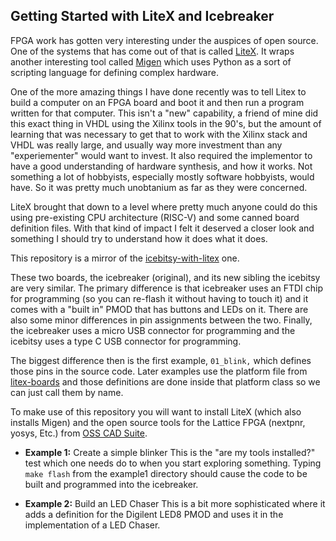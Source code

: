 Getting Started with LiteX and Icebreaker
-----------------------------------------

FPGA work has gotten very interesting under the auspices of open source.
One of the systems that has come out of that is called
[LiteX](https://github.com/enjoy-digital/litex). It wraps another interesting
tool called [Migen](https://github.com/m-labs/migen) which uses Python as
a sort of scripting language for defining complex hardware.

One of the more amazing things I have done recently was to tell Litex to
build a computer on an FPGA board and boot it and then run a program 
written for that computer. This isn't a "new" capability, a friend of mine
did this exact thing in VHDL using the Xilinx tools in the 90's, but the
amount of learning that was necessary to get that to work with the Xilinx
stack and VHDL was really large, and usually way more investment than any
"experiementer" would want to invest. It also required the implementor to
have a good understanding of hardware synthesis, and how it works. Not
something a lot of hobbyists, especially mostly software hobbyists, would
have. So it was pretty much unobtanium as far as they were concerned.

LiteX brought that down to a level where pretty much anyone could do this
using pre-existing CPU architecture (RISC-V) and some canned board
definition files. With that kind of impact I felt it deserved a closer
look and something I should try to understand how it does what it does.

This repository is a mirror of the 
[icebitsy-with-litex](https://github.com/ChuckM/icebitsy-with-litex/) one.

These two boards, the icebreaker (original), and its new sibling the icebitsy
are very similar. The primary difference is that icebreaker uses an FTDI chip
for programming (so you can re-flash it without having to touch it) and it
comes with a "built in" PMOD that has buttons and LEDs on it. There are also
some minor differences in pin assignments between the two. Finally, the
icebreaker uses a micro USB connector for programming and the icebitsy uses
a type C USB connector for programming.

The biggest difference then is the first example, `01_blink,` which defines
those pins in the source code. Later examples use the platform file from
[litex-boards](https://github.com/litex-hub/litex-boards) and those definitions
are done inside that platform class so we can just call them by name.

To make use of this repository you will want to install LiteX (which
also installs Migen) and the open source tools for the Lattice FPGA
(nextpnr, yosys, Etc.) from 
[OSS CAD Suite](https://github.com/YosysHQ/oss-cad-suite-build/releases/tag/2021-08-21).

 * **Example 1:** Create a simple blinker
    This is the "are my tools installed?" test which
    one needs do to when you start exploring something. Typing
	`make flash` from the example1 directory should cause the
	code to be built and programmed into the icebreaker.

 * **Example 2:** Build an LED Chaser
	This is a bit more sophisticated where it adds a definition for
	the Digilent LED8 PMOD and uses it in the implementation of a
	LED Chaser.


